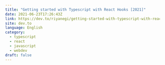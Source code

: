 ```yaml
---
title: "Getting started with Typescript with React Hooks [2021]"
date: 2021-06-23T17:26:43Z
link: https://dev.to/riyanegi/getting-started-with-typescript-with-react-hooks-2021-5cfd?utm_medium=RSS&utm_source=news.12bit.vn
site: dev.to
language: English
category:
  - typescript
  - react
  - javascript
  - webdev
draft: false
---
```

